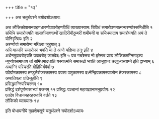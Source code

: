 +++
title = "१३"

+++
अथ चतुर्थप्रश्ने त्रयोदशोऽध्यायः

अथ लौकिकोपासनग्रहणधारणोपावरोहणविधिं व्याख्यास्यामः त्रिविधं समारोपणमात्मन्यरण्योस्समिधीति १  
समिधि समारोपयति पालाशीमाश्वत्थीं खादिरीमौदुम्बरीं शमीमयीं वा समिधमादाय समारोपयति अयं ते योनिरृत्वियः इति २  
अरण्योर्वा समारोप्य मथित्वा जुहुयात् ३  
अपि वात्मनि समारोपणं भवति या ते अग्ने यज्ञिया तनूः इति ४  
अथैनमुपावरोहयति उपावरोह जातवेदः इति ५
यत्र गच्छेत्तत्र नो हरेत्तत्र प्राप्य लौकिकमग्निमाहृत्य न्युप्योपसमाधाय तां समिधमादधाति यस्यात्मनि समारूढो भवति आजुह्वानः उद्बुध्यस्वाग्ने इति द्वाभ्याम् ६  
अथाग्निं परिचरति व्रीहिभिर्यवैर्वा ७  
यवैर्ग्रामकामस्य तण्डुलैरोजस्कामस्य पयसा पशुकामस्य दध्नेन्द्रियकामस्याज्येन तेजस्कामस्य ८  
अथातिपन्नाः प्रतिजुहोति ९  
प्रसिद्धमग्निपरिचरणम् १०  
प्रसिद्धं दर्शपूर्णमासाभ्यां यजनम् ११
प्रसिद्धः पञ्चानां महायज्ञानामनुप्रयोगः १२  
एतदेव विधानमहरहरध्वनि वर्तते १३  
लौकिको व्याख्यातः १४  

इति बोधायनीये गृह्यशेषसूत्रे चतुर्थप्रश्ने त्रयोदशोऽध्यायः
